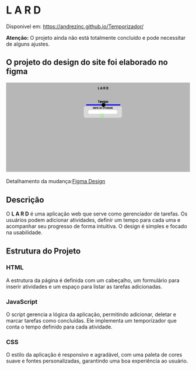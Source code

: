 # L A R D 

Disponivel em: https://andrezinc.github.io/Temporizador/

**Atenção:** O projeto ainda não está totalmente concluído e pode necessitar de alguns ajustes.

## O projeto do design do site foi elaborado no figma
![Imagem](Screenshot2024-09-25.png)

Detalhamento da mudança:[Figma Design](Site.pdf)  

## Descrição

O **L A R D** é uma aplicação web que serve como gerenciador de tarefas. Os usuários podem adicionar atividades, definir um tempo para cada uma e acompanhar seu progresso de forma intuitiva. O design é simples e focado na usabilidade.

## Estrutura do Projeto

### HTML

A estrutura da página é definida com um cabeçalho, um formulário para inserir atividades e um espaço para listar as tarefas adicionadas.

### JavaScript

O script gerencia a lógica da aplicação, permitindo adicionar, deletar e marcar tarefas como concluídas. Ele implementa um temporizador que conta o tempo definido para cada atividade.

### CSS

O estilo da aplicação é responsivo e agradável, com uma paleta de cores suave e fontes personalizadas, garantindo uma boa experiência ao usuário.
